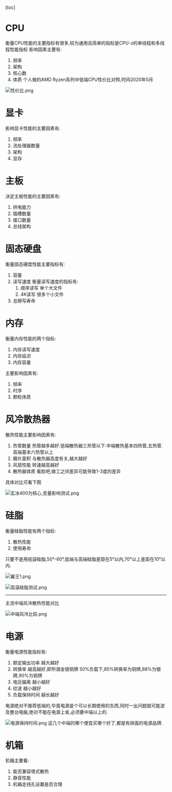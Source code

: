 [toc]
# CPU
衡量CPU性能的主要指标有很多,较为通用且简单的指标是CPU-z的单线程和多线程性能指标
影响因素主要有:
1. 频率
2. 架构
3. 核心数
4. 体质
个人做的AMD Ryzen系列中低端CPU性价比对照,时间2020年5月

![性价比.png](http://chnfootball.club/性价比.png)

# 显卡
影响显卡性能的主要因素有:
1. 频率
2. 流处理器数量
3. 架构
4. 显存
# 主板
决定主板性能的主要因素有:
1. 供电能力
2. 插槽数量
3. 接口数量
4. 总线架构
# 固态硬盘
衡量固态硬盘性能主要指标有:
1. 容量
2. 读写速度
衡量读写速度的指标有:
    1. 顺序读写
    单个大文件
    2. 4K读写
    很多个小文件
3. 总擦写寿命
# 内存
衡量内存性能的两个指标:
1. 内存读写速度
2. 内存延迟
3. 内存容量

主要影响因素有:
1. 频率
2. 时序
3. 颗粒体质
# 风冷散热器
散热性能主要影响因素有:
1. 热管数量
热管越多越好.低端散热器三热管以下.中端散热基本四热管,五热管.高端基本六热管以上
2. 鳍片面积
与散热器高度有关,越大越好
3. 风扇性能
转速越高越好
4. 散热器体质
看脸吧,做工之间差异可能导致1-3度的差异

具体对比可看下图

![玄冰400为核心,变量影响测试.png](http://chnfootball.club/玄冰400为核心,变量影响测试.png)
# 硅脂
衡量硅脂性能有两个指标:
1. 散热性能
2. 使用寿命

只要不是用纸袋硅脂,50°-60°,低端与高端硅脂差距在5°以内,70°以上差距在10°以内.

![翼王1.png](http://chnfootball.club/翼王1.png)

![高温硅脂测试.png](http://chnfootball.club/高温硅脂测试.png)
***
主流中端风冷散热性能对比

![中端风冷比较.png](http://chnfootball.club/中端风冷比较.png)




# 电源
衡量电源性能指标有:
1. 额定输出功率
越大越好
2. 转换率
越高越好,即所谓金银铜牌
50%负载下,85%转换率为铜牌,88%为银牌,90%为铜牌
3. 电压偏离
越小越好
4. 纹波
越小越好
5. 负载保持时间
越长越好

电源绝对不推荐低端的,毕竟电源是个可以长期使用的东西,同时一出问题就可能波及整台电脑,绝对不能在电源上省,必须要中端以上的.

![电源保持时间.png](http://chnfootball.club/电源保持时间.png)
这几个中端的哪个便宜买哪个好了,都是有排面的电源品牌.
# 机箱
机箱主要看:
1. 能否兼容塔式散热
2. 静音性能
3. 机箱走线孔设置是否合理
